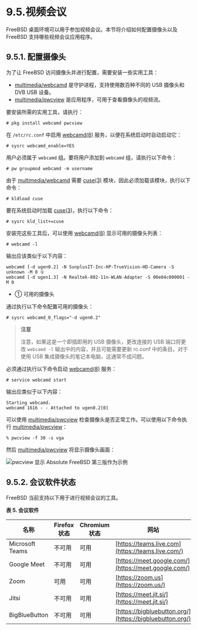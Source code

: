 # 9.5.视频会议

FreeBSD 桌面环境可以用于参加视频会议。本节将介绍如何配置摄像头以及 FreeBSD 支持哪些视频会议应用程序。

## 9.5.1. 配置摄像头

为了让 FreeBSD 访问摄像头并进行配置，需要安装一些实用工具：

* [multimedia/webcamd](https://cgit.freebsd.org/ports/tree/multimedia/webcamd/) 是守护进程，支持使用数百种不同的 USB 摄像头和 DVB USB 设备。
* [multimedia/pwcview](https://cgit.freebsd.org/ports/tree/multimedia/pwcview/) 是应用程序，可用于查看摄像头的视频流。

要安装所需的实用工具，请执行：

```
# pkg install webcamd pwcview
```

在 `/etc/rc.conf` 中启用 [webcamd(8)](https://man.freebsd.org/cgi/man.cgi?query=webcamd&sektion=8&format=html) 服务，以便在系统启动时自动启动它：

```
# sysrc webcamd_enable=YES
```

用户必须属于 `webcamd` 组。要将用户添加到 `webcamd` 组，请执行以下命令：

```
# pw groupmod webcamd -m username
```

由于 [multimedia/webcamd](https://cgit.freebsd.org/ports/tree/multimedia/webcamd/) 需要 [cuse(3)](https://man.freebsd.org/cgi/man.cgi?query=cuse&sektion=3&format=html) 模块，因此必须加载该模块，执行以下命令：

```
# kldload cuse
```

要在系统启动时加载 [cuse(3)](https://man.freebsd.org/cgi/man.cgi?query=cuse&sektion=3&format=html)，执行以下命令：

```
# sysrc kld_list+=cuse
```

安装完这些工具后，可以使用 [webcamd(8)](https://man.freebsd.org/cgi/man.cgi?query=webcamd&sektion=8&format=html) 显示可用的摄像头列表：

```
# webcamd -l
```

输出应该类似于以下内容：

```
webcamd [-d ugen0.2] -N SunplusIT-Inc-HP-TrueVision-HD-Camera -S unknown -M 0 ①
webcamd [-d ugen1.3] -N Realtek-802-11n-WLAN-Adapter -S 00e04c000001 -M 0
```

- ① 可用的摄像头 


通过执行以下命令配置可用的摄像头：

```
# sysrc webcamd_0_flags="-d ugen0.2" 
```

>**注意**
>
>注意，如果这是一个即插即用的 USB 摄像头，更改连接的 USB 端口将更改 `webcamd -l` 输出中的内容，并且可能需要更新 rc.conf 中的条目。对于使用 USB 集成摄像头的笔记本电脑，这通常不成问题。


必须通过执行以下命令启动 [webcamd(8)](https://man.freebsd.org/cgi/man.cgi?query=webcamd&sektion=8&format=html) 服务：

```
# service webcamd start
```

输出应类似于以下内容：

```
Starting webcamd.
webcamd 1616 - - Attached to ugen0.2[0]
```

可以使用 [multimedia/pwcview](https://cgit.freebsd.org/ports/tree/multimedia/pwcview/) 检查摄像头是否正常工作。可以使用以下命令执行 [multimedia/pwcview](https://cgit.freebsd.org/ports/tree/multimedia/pwcview/)：

```
% pwcview -f 30 -s vga
```

然后 [multimedia/pwcview](https://cgit.freebsd.org/ports/tree/multimedia/pwcview/) 将显示摄像头画面：

![pwcview 显示 Absolute FreeBSD 第三版作为示例](https://docs.freebsd.org/images/books/handbook/multimedia/pwcview.png)

## 9.5.2. 会议软件状态

FreeBSD 当前支持以下用于进行视频会议的工具。

**表 5. 会议软件**

| 名称              | Firefox 状态  | Chromium 状态 | 网站 |
| ------------------- | ------------- | ------------- | ---- |
| Microsoft Teams    | 不可用       | 可用          | [https://teams.live.com](https://teams.live.com/) |
| Google Meet        | 不可用       | 可用          | [https://meet.google.com/](https://meet.google.com/) |
| Zoom               | 可用          | 可用          | [https://zoom.us](https://zoom.us/) |
| Jitsi              | 不可用       | 可用          | [https://meet.jit.si/](https://meet.jit.si/) |
| BigBlueButton      | 不可用       | 可用          | [https://bigbluebutton.org/](https://bigbluebutton.org/) |

